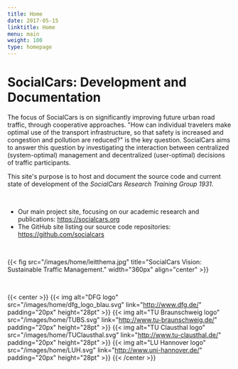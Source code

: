```yaml
---
title: Home
date: 2017-05-15
linktitle: Home
menu: main
weight: 100
type: homepage
---
```


# SocialCars: Development and Documentation

The focus of SocialCars is on significantly improving future urban road traffic, through cooperative approaches.
"How can individual travelers make optimal use of the transport infrastructure, so that safety is increased and congestion and pollution are reduced?" is the key question.
SocialCars aims to answer this question by investigating the interaction between centralized (system-optimal) management and decentralized (user-optimal) decisions of traffic participants.

This site's purpose is to host and document the source code and current state of development of the *SocialCars Research Training Group 1931*.

<br>

* Our main project site, focusing on our academic research and publications: https://socialcars.org
* The GitHub site listing our source code repositories: https://github.com/socialcars

<br>

{{< fig src="/images/home/leitthema.jpg" title="SocialCars Vision: Sustainable Traffic Management." width="360px" align="center" >}}

<br>

{{< center >}}
{{< img alt="DFG logo" src="/images/home/dfg_logo_blau.svg" link="http://www.dfg.de/" padding="20px" height="28pt" >}}
{{< img alt="TU Braunschweig logo" src="/images/home/TUBS.svg" link="http://www.tu-braunschweig.de/" padding="20px" height="28pt" >}}
{{< img alt="TU Clausthal logo" src="/images/home/TUClausthal.svg" link="http://www.tu-clausthal.de/" padding="20px" height="28pt" >}}
{{< img alt="LU Hannover logo" src="/images/home/LUH.svg" link="http://www.uni-hannover.de/" padding="20px" height="28pt" >}}
{{< /center >}}
